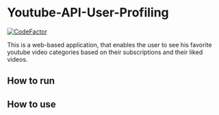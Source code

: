 # Youtube-API-User-Profiling

[![CodeFactor](https://www.codefactor.io/repository/github/nickgreen99/youtube-api-user-profiling/badge)](https://www.codefactor.io/repository/github/nickgreen99/youtube-api-user-profiling)

This is a web-based application, that enables the user to see his favorite youtube video categories based on their subscriptions and their liked videos.

## How to run

## How to use

